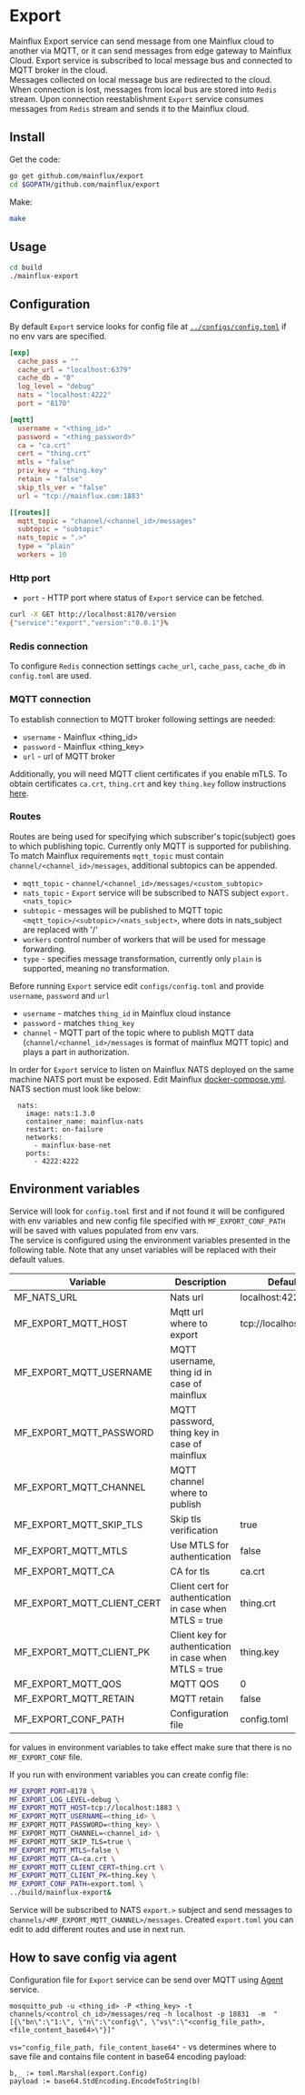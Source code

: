 # Export
Mainflux Export service can send message from one Mainflux cloud to another via MQTT, or it can send messages from edge gateway to Mainflux Cloud.
Export service is subscribed to local message bus and connected to MQTT broker in the cloud.  
Messages collected on local message bus are redirected to the cloud.
When connection is lost, messages from local bus are stored into `Redis` stream. Upon connection reestablishment `Export` service consumes messages from `Redis` stream and sends it to the Mainflux cloud.


## Install
Get the code:

```bash
go get github.com/mainflux/export
cd $GOPATH/github.com/mainflux/export
```

Make:
```bash
make
```

## Usage

```bash
cd build
./mainflux-export
```

## Configuration
By default `Export` service looks for config file at [`../configs/config.toml`][conftoml] if no env vars are specified.  

```toml
[exp]
  cache_pass = ""
  cache_url = "localhost:6379"
  cache_db = "0"
  log_level = "debug"
  nats = "localhost:4222"
  port = "8170"

[mqtt]
  username = "<thing_id>"
  password = "<thing_password>"
  ca = "ca.crt"
  cert = "thing.crt"
  mtls = "false"
  priv_key = "thing.key"
  retain = "false"
  skip_tls_ver = "false"
  url = "tcp://mainflux.com:1883"

[[routes]]
  mqtt_topic = "channel/<channel_id>/messages"
  subtopic = "subtopic"
  nats_topic = ".>"
  type = "plain"
  workers = 10
```
### Http port

- `port` - HTTP port where status of `Export` service can be fetched.
```bash
curl -X GET http://localhost:8170/version
{"service":"export","version":"0.0.1"}%
``` 

### Redis connection

To configure `Redis` connection settings `cache_url`, `cache_pass`, `cache_db` in `config.toml` are used.

### MQTT connection

To establish connection to MQTT broker following settings are needed:
- `username` - Mainflux <thing_id>
- `password` - Mainflux <thing_key>
- `url` - url of MQTT broker

Additionally, you will need MQTT client certificates if you enable mTLS. To obtain certificates `ca.crt`, `thing.crt` and key `thing.key` follow instructions [here](https://mainflux.readthedocs.io/en/latest/authentication/#mutual-tls-authentication-with-x509-certificates).

### Routes 

Routes are being used for specifying which subscriber's topic(subject) goes to which publishing topic.
Currently only MQTT is supported for publishing. To match Mainflux requirements `mqtt_topic` must contain `channel/<channel_id>/messages`, additional subtopics can be appended.

- `mqtt_topic` - `channel/<channel_id>/messages/<custom_subtopic>`
- `nats_topic` - `Export` service will be subscribed to NATS subject `export.<nats_topic>`
- `subtopic` - messages will be published to MQTT topic `<mqtt_topic>/<subtopic>/<nats_subject>`, where dots in nats_subject are replaced with '/'
- `workers` control number of workers that will be used for message forwarding.
- `type` - specifies message transformation, currently only `plain` is supported, meaning no transformation.

Before running `Export` service edit `configs/config.toml` and provide `username`, `password` and `url`
 * `username` - matches `thing_id` in Mainflux cloud instance
 * `password` - matches `thing_key`
 * `channel` - MQTT part of the topic where to publish MQTT data (`channel/<channel_id>/messages` is format of mainflux MQTT topic) and plays a part in authorization.

In order for `Export` service to listen on Mainflux NATS deployed on the same machine NATS port must be exposed.
Edit Mainflux [docker-compose.yml][docker-compose]. NATS section must look like below:
```
  nats:
    image: nats:1.3.0
    container_name: mainflux-nats
    restart: on-failure
    networks:
      - mainflux-base-net
    ports:
      - 4222:4222
```
  
## Environment variables

Service will look for `config.toml` first and if not found it will be configured with env variables and new config file specified with `MF_EXPORT_CONF_PATH` will be saved with values populated from env vars.  
The service is configured using the environment variables presented in the following table. Note that any unset variables will be replaced with their default values.

| Variable                      | Description                                                   | Default               |
|-------------------------------|---------------------------------------------------------------|-----------------------|
| MF_NATS_URL                   | Nats url                                                      | localhost:4222        |
| MF_EXPORT_MQTT_HOST           | Mqtt url where to export                                      | tcp://localhost:1883  |
| MF_EXPORT_MQTT_USERNAME       | MQTT username, thing id in case of mainflux                   |                       | 
| MF_EXPORT_MQTT_PASSWORD       | MQTT password, thing key in case of mainflux                  |                       |
| MF_EXPORT_MQTT_CHANNEL        | MQTT channel where to publish                                 |                       |
| MF_EXPORT_MQTT_SKIP_TLS       | Skip tls verification                                         | true                  |
| MF_EXPORT_MQTT_MTLS           | Use MTLS for authentication                                   | false                 |
| MF_EXPORT_MQTT_CA             | CA for tls                                                    | ca.crt                |
| MF_EXPORT_MQTT_CLIENT_CERT    | Client cert for authentication in case when MTLS = true       | thing.crt             |
| MF_EXPORT_MQTT_CLIENT_PK      | Client key for authentication in case when MTLS = true        | thing.key             |
| MF_EXPORT_MQTT_QOS            | MQTT QOS                                                      | 0                     |
| MF_EXPORT_MQTT_RETAIN         | MQTT retain                                                   | false                 |
| MF_EXPORT_CONF_PATH           | Configuration file                                            | config.toml           |

for values in environment variables to take effect make sure that there is no `MF_EXPORT_CONF` file.

If you run with environment variables you can create config file:
```bash
MF_EXPORT_PORT=8178 \
MF_EXPORT_LOG_LEVEL=debug \
MF_EXPORT_MQTT_HOST=tcp://localhost:1883 \
MF_EXPORT_MQTT_USERNAME=<thing_id> \
MF_EXPORT_MQTT_PASSWORD=<thing_key> \
MF_EXPORT_MQTT_CHANNEL=<channel_id> \
MF_EXPORT_MQTT_SKIP_TLS=true \
MF_EXPORT_MQTT_MTLS=false \
MF_EXPORT_MQTT_CA=ca.crt \
MF_EXPORT_MQTT_CLIENT_CERT=thing.crt \
MF_EXPORT_MQTT_CLIENT_PK=thing.key \
MF_EXPORT_CONF_PATH=export.toml \
../build/mainflux-export&
```

Service will be subscribed to NATS `export.>` subject and send messages to `channels/<MF_EXPORT_MQTT_CHANNEL>/messages`.
Created `export.toml` you can edit to add different routes and use in next run.

## How to save config via agent

Configuration file for `Export` service can be send over MQTT using [Agent][agent] service.

```
mosquitto_pub -u <thing_id> -P <thing_key> -t channels/<control_ch_id>/messages/req -h localhost -p 18831  -m  "[{\"bn\":\"1:\", \"n\":\"config\", \"vs\":\"<config_file_path>, <file_content_base64>\"}]"
```

`vs="config_file_path, file_content_base64"` - vs determines where to save file and contains file content in base64 encoding payload:
```
b,_ := toml.Marshal(export.Config)
payload := base64.StdEncoding.EncodeToString(b)
```

[conftoml]: (https://github.com/mainflux/export/blob/master/configs/config.toml)
[docker-compose]: (https://github.com/mainflux/mainflux/docker/docker-compose.yml)
[agent]: (https://github.com/mainflux/agent)